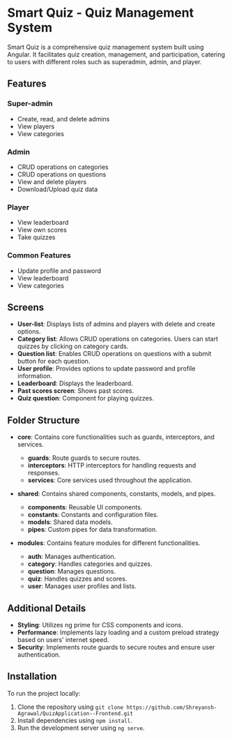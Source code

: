 # Smart Quiz - Quiz Management System

Smart Quiz is a comprehensive quiz management system built using Angular. It facilitates quiz creation, management, and participation, catering to users with different roles such as superadmin, admin, and player.

## Features

### Super-admin
- Create, read, and delete admins
- View players
- View categories

### Admin
- CRUD operations on categories
- CRUD operations on questions
- View and delete players
- Download/Upload quiz data

### Player
- View leaderboard
- View own scores
- Take quizzes

### Common Features
- Update profile and password
- View leaderboard
- View categories

## Screens

- **User-list**: Displays lists of admins and players with delete and create options.
- **Category list**: Allows CRUD operations on categories. Users can start quizzes by clicking on category cards.
- **Question list**: Enables CRUD operations on questions with a submit button for each question.
- **User profile**: Provides options to update password and profile information.
- **Leaderboard**: Displays the leaderboard.
- **Past scores screen**: Shows past scores.
- **Quiz question**: Component for playing quizzes.

## Folder Structure

- **core**: Contains core functionalities such as guards, interceptors, and services.
  - **guards**: Route guards to secure routes.
  - **interceptors**: HTTP interceptors for handling requests and responses.
  - **services**: Core services used throughout the application.

- **shared**: Contains shared components, constants, models, and pipes.
  - **components**: Reusable UI components.
  - **constants**: Constants and configuration files.
  - **models**: Shared data models.
  - **pipes**: Custom pipes for data transformation.

- **modules**: Contains feature modules for different functionalities.
  - **auth**: Manages authentication.
  - **category**: Handles categories and quizzes.
  - **question**: Manages questions.
  - **quiz**: Handles quizzes and scores.
  - **user**: Manages user profiles and lists.

## Additional Details

- **Styling**: Utilizes ng prime for CSS components and icons.
- **Performance**: Implements lazy loading and a custom preload strategy based on users' internet speed.
- **Security**: Implements route guards to secure routes and ensure user authentication.

## Installation

To run the project locally:

1. Clone the repository using `git clone https://github.com/Shreyansh-Agrawal/QuizApplication--Frontend.git`
2. Install dependencies using `npm install`.
3. Run the development server using `ng serve`.
